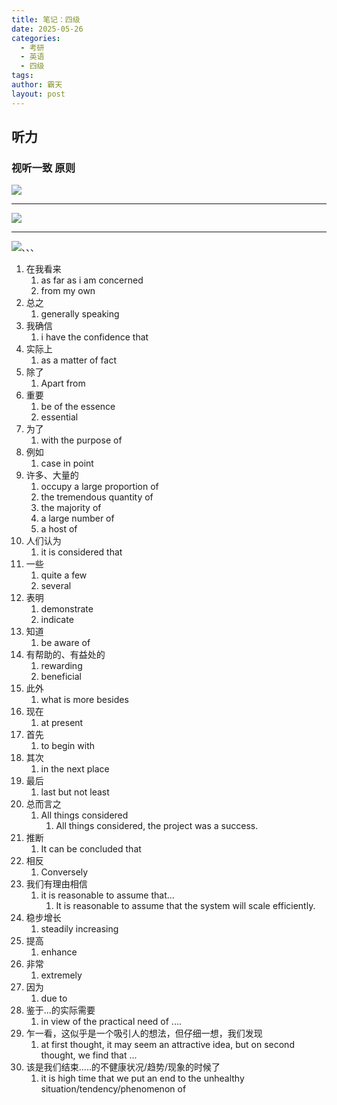 ```yaml
---
title: 笔记：四级
date: 2025-05-26
categories:
  - 考研
  - 英语
  - 四级
tags: 
author: 霸天
layout: post
---
```

## 听力

### 视听一致 原则

![](image-20250531230528929.png)

---

![](image-20250531230724801.png)

---

![](image-20250531231021074.png)、、、


1. 在我看来
	1. as far as i am concerned
	2. from my own
2. 总之
	1. generally speaking
3. 我确信
	1. i have the confidence that
4. 实际上
	1. as a matter of fact
5. 除了
	1. Apart from
6. 重要
	1. be of the essence
	2. essential
7. 为了
	1. with the purpose of
8. 例如
	1. case in point
9. 许多、大量的
	1. occupy a large proportion of
	2. the tremendous quantity of 
	3. the majority of
	4. a large number of
	5. a host of
10. 人们认为
	1. it is considered that
11. 一些
	1. quite a few
	2. several
12. 表明
	1. demonstrate
	2. indicate
13. 知道
	1. be aware of
14. 有帮助的、有益处的
	1. rewarding
	2. beneficial
15. 此外
	1. what is more besides
16. 现在
	1. at present
17. 首先
	1. to begin with
18. 其次
	1. in the next place
19. 最后
	1. last but not least
20. 总而言之
	1. All things considered
		1. All things considered, the project was a success.
21. 推断
	1. It can be concluded that
22. 相反
	1. Conversely
23. 我们有理由相信
	1. it is reasonable to assume that...
		1. It is reasonable to assume that the system will scale efficiently.
24. 稳步增长
	1. steadily increasing
25. 提高
	1. enhance
26. 非常
	1. extremely
27. 因为
	1. due to
28. 鉴于...的实际需要
	1. in view of the practical need of ....
29. 乍一看，这似乎是一个吸引人的想法，但仔细一想，我们发现
	1. at first thought, it may seem an attractive idea, but on second thought, we find that ...
30. 该是我们结束.....的不健康状况/趋势/现象的时候了
	1. it is high time that we put an end to the unhealthy situation/tendency/phenomenon of


































